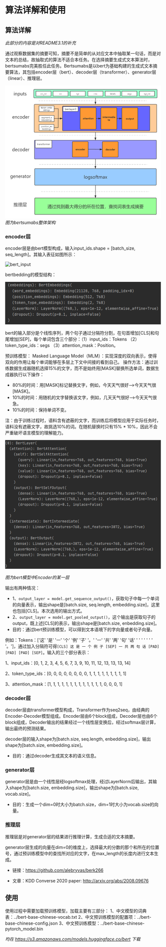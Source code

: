 # 算法详解和使用

## 算法详解

*此部分的内容是对README3.1的补充*

通过观察数据集的摘要可知，摘要不是简单的从对应文本中抽取某一句话，而是对文本的总结，故抽取式的算法不适合本任务。在选择摘要生成式文本算法时，bertsumabs完美胜任此任务。Bertsumabs是以bert为基础构建的生成式文本摘要算法，其包括encoder层（bert）、decoder层（transformer）、generator层（linear）、推理层。

![bersumabs架构](bertsumabs.png)
*图为bertsumabs整体架构*

### encoder层

encoder层是由bert模型构成，输入input_ids.shape = [batch_size, seq_length]。其输入表征如图所示：

![bert_input](https://upload-images.jianshu.io/upload_images/11011890-5fd67530234efcf5.png)

bertbedding的模型结构：

![bertembedding](Bertembedding.png)

bert的输入部分是个线性序列，两个句子通过分隔符分割，在句首增加[CLS]和句尾增加[SEP]，每个单词包含三个部分：（1）input_ids：Tokens （2）token_type_ids：segs （3）attention_mask：Position。

预训练模型：
Masked Language Model（MLM）：实现深度的双向表示，使得双向的作用让每个单词能够在多层上下文中间接的看到自己。
操作方法：通过训练数据生成器随机选择15%的文字，而不是始终用[MASK]替换所选单词，数据生成器执行以下操作：
* 80%的时间：用[MASK]标记替换文字，例如，今天天气很好-->今天天气很[MASK]。
* 10%的时间：用随机的文字替换该文字，例如，几天天气很好-->今天天气很急。
* 10%的时间：保持单词不变。

注：由于训练过程时，语料含有遮蔽的文字，而训练后将模型应用于实际任务时，语料没有遮蔽文字，故挑选10%的词。在随机替换时只有15% * 10%，因此不会严重破坏语言模型的理解能力。

![bertencoder_0](bertencoder_0.png)

*图为bert模型中Encoder的某一层*

输出有两种情况：
* 1、`output_layer = model.get_sequence_output()`，获取句子中每一个单词的向量表示，输出shape是[batch.size, seq.length, embedding.size]，这里也包括[CLS]。本次选用的输出方式。
* 2、`output_layer = model.get_pooled_output()`，这个输出是获取句子的output，既上述[CLS]的表示，输出shape是[batch.size, enbedding.size]。
* 目的：通过bert预训练模型，可以得到文本语境下的字向量或者句子向量。


例如：Tokens：['这' '是' '一' '个' '例' '子' '。' '一' '共' '两' '句' '话'  ' ' ' ' ' ' ' '。']，通过加入分隔符可得`[CLS] 这 是 一 个 例 子 [SEP] 一 共 两 句 话 [PAD] [PAD] [PAD] [SEP]`。输入的三个部分表示：

1、input_ids：[0, 1, 2, 3, 4, 5, 6, 7, 3, 9, 10, 11, 12, 13, 13, 13, 14]

2、token_type_ids：[0, 0, 0, 0, 0, 0, 0, 0, 1, 1, 1, 1, 1, 1, 1, 1, 1]

3、attention_mask：[1, 1, 1, 1, 1, 1, 1, 1, 1, 1, 1, 1, 1, 0, 0, 0, 1]

### decoder层

decoder层由transformer模型构成，Transformer作为seq2seq，由经典的Encoder-Decoder模型组成。Encoder层由6个block组成，Decoder层也由6个block组成，Decoder输出的结果经过一个线性层变换后，经过softmax层计算，输出最终的预测结果。

decoder层的输入shape为[batch.size, seq.length, enbedding.size]，输出shape为[batch.size, embedding.size]。

* 目的：通过decoder生成其文本的语义信息。

### generator层

generator层是由一个线性层经logsoftmax处理，经过LayerNorm后输出，其输入shape为[batch.size, embedding.size]，输出shape为[batch.size, vocab.size]。

* 目的：生成一个dim=0时大小为batch.size，dim=1时大小为vocab.size的向量。

### 推理层

推理层是对generator层的结果进行推理计算，生成合适的文本摘要。

generator层生成的向量在dim=0的维度上，选择最大的分数的那个和所在的位置号，通过预训练模型中的查找所对应的文字，在max_length的长度内进行文本生成。

* 链接：https://github.com/alebryvas/berk266

* 文章：KDD Converse 2020 paper: http://arxiv.org/abs/2008.09676

## 使用
使用过程中需要加载预训练模型，加载主要有三部分：
1、中文模型的词典表：../bert-base-chinese-vocab.txt
2、中文预训练模型的配置项：../bert-base-chinese-config.json
3、中文预训练模型：../bert-base-chinese-pytorch_model.bin 

*均在  https://s3.amazonaws.com/models.huggingface.co/bert 下载*